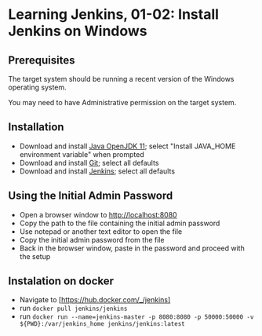 # Learning Jenkins, 01-02: Install Jenkins on Windows

## Prerequisites
The target system should be running a recent version of the Windows operating system.

You may need to have Administrative permission on the target system.

## Installation
- Download and install [Java OpenJDK 11](https://docs.microsoft.com/en-us/java/openjdk/download); select "Install JAVA_HOME environment variable" when prompted
- Download and install [Git](https://git-scm.com/downloads); select all defaults
- Download and install [Jenkins](https://jenkins.io/download/); select all defaults

## Using the Initial Admin Password
- Open a browser window to [http://localhost:8080](http://localhost:8080)
- Copy the path to the file containing the initial admin password
- Use notepad or another text editor to open the file
- Copy the initial admin password from the file
- Back in the browser window, paste in the password and proceed with the setup

## Instalation on docker
- Navigate to [https://hub.docker.com/_/jenkins]
- run `docker pull jenkins/jenkins`
- run `docker run --name=jenkins-master -p 8080:8080 -p 50000:50000 -v ${PWD}:/var/jenkins_home jenkins/jenkins:latest`
